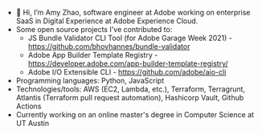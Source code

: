 - 👋 Hi, I’m Amy Zhao, software engineer at Adobe working on enterprise SaaS in Digital Experience at Adobe Experience Cloud.
- Some open source projects I've contributed to:
  - JS Bundle Validator CLI Tool (for Adobe Garage Week 2021) - https://github.com/bhovhannes/bundle-validator
  - Adobe App Builder Template Registry - https://developer.adobe.com/app-builder-template-registry/
  - Adobe I/O Extensible CLI - https://github.com/adobe/aio-cli
- Programming languages: Python, JavaScript
- Technologies/tools: AWS (EC2, Lambda, etc.), Terraform, Terragrunt, Atlantis (Terraform pull request automation), Hashicorp Vault, Github Actions
- Currently working on an online master's degree in Computer Science at UT Austin
<!---
AmyJZhao/AmyJZhao is a ✨ special ✨ repository because its `README.md` (this file) appears on your GitHub profile.
You can click the Preview link to take a look at your changes.
--->
